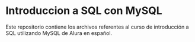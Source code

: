 # Introduccion a SQL con MySQL

Este repositorio contiene los archivos referentes al curso de introducción a SQL utilizando MySQL de Alura en español.

